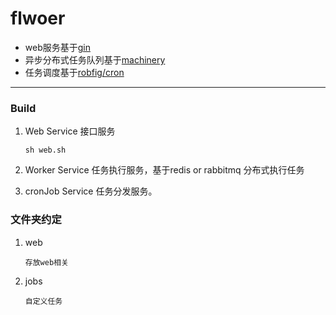 # flwoer

* web服务基于[gin](https://github.com/gin-gonic/gin)
* 异步分布式任务队列基于[machinery](https://github.com/RichardKnop/machinery)
* 任务调度基于[robfig/cron](https://github.com/robfig/cron)


---
### Build

1. Web Service 接口服务
    ```
    sh web.sh
    ```
2. Worker Service 任务执行服务，基于redis or rabbitmq 分布式执行任务

3. cronJob Service 任务分发服务。


### 文件夹约定
1. web 
    ```
    存放web相关
    ```
2. jobs
    ```
    自定义任务
    ``` 
